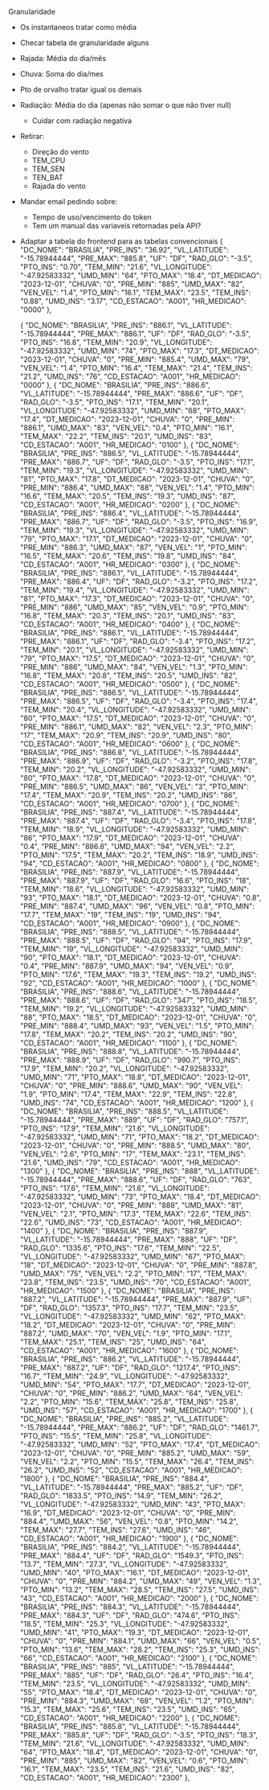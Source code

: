 Granularidade
- Os instantaneos tratar como média 
- Checar tabela de granularidade alguns

- Rajada: Média do dia/mês
- Chuva: Soma do dia/mes
- Pto de orvalho tratar igual os demais
- Radiação: Média do dia (apenas não somar o que não tiver null)
    - Cuidar com radiação negativa

- Retirar:
    - Direção do vento
    - TEM_CPU
    - TEM_SEN
    - TEN_BAT
    - Rajada do vento
    
- Mandar email pedindo sobre:
    - Tempo de uso/vencimento do token 
    - Tem um manual das variaveis retornadas pela API?

- Adaptar a tabela do frontend para as tabelas convencionais
{
      "DC_NOME": "BRASILIA",
      "PRE_INS": "36.92",
      "VL_LATITUDE": "-15.78944444",
      "PRE_MAX": "885.8",
      "UF": "DF",
      "RAD_GLO": "-3.5",
      "PTO_INS": "0.70",
      "TEM_MIN": "21.6",
      "VL_LONGITUDE": "-47.92583332",
      "UMD_MIN": "64",
      "PTO_MAX": "18.4",
      "DT_MEDICAO": "2023-12-01",
      "CHUVA": "0",
      "PRE_MIN": "885",
      "UMD_MAX": "82",
      "VEN_VEL": "1.4",
      "PTO_MIN": "16.1",
      "TEM_MAX": "23.5",
      "TEM_INS": "0.88",
      "UMD_INS": "3.17",
      "CD_ESTACAO": "A001",
      "HR_MEDICAO": "0000"
    },

    {
      "DC_NOME": "BRASILIA",
      "PRE_INS": "886.1",
      "VL_LATITUDE": "-15.78944444",
      "PRE_MAX": "886.1",
      "UF": "DF",
      "RAD_GLO": "-3.5",
      "PTO_INS": "16.8",
      "TEM_MIN": "20.9",
      "VL_LONGITUDE": "-47.92583332",
      "UMD_MIN": "74",
      "PTO_MAX": "17.3",
      "DT_MEDICAO": "2023-12-01",
      "CHUVA": "0",
      "PRE_MIN": "885.4",
      "UMD_MAX": "79",
      "VEN_VEL": "1.4",
      "PTO_MIN": "16.4",
      "TEM_MAX": "21.4",
      "TEM_INS": "21.2",
      "UMD_INS": "76",
      "CD_ESTACAO": "A001",
      "HR_MEDICAO": "0000"
    },
    {
      "DC_NOME": "BRASILIA",
      "PRE_INS": "886.6",
      "VL_LATITUDE": "-15.78944444",
      "PRE_MAX": "886.6",
      "UF": "DF",
      "RAD_GLO": "-3.5",
      "PTO_INS": "17.1",
      "TEM_MIN": "20.1",
      "VL_LONGITUDE": "-47.92583332",
      "UMD_MIN": "68",
      "PTO_MAX": "17.4",
      "DT_MEDICAO": "2023-12-01",
      "CHUVA": "0",
      "PRE_MIN": "886.1",
      "UMD_MAX": "83",
      "VEN_VEL": "0.4",
      "PTO_MIN": "16.1",
      "TEM_MAX": "22.2",
      "TEM_INS": "20.1",
      "UMD_INS": "83",
      "CD_ESTACAO": "A001",
      "HR_MEDICAO": "0100"
    },
    {
      "DC_NOME": "BRASILIA",
      "PRE_INS": "886.5",
      "VL_LATITUDE": "-15.78944444",
      "PRE_MAX": "886.7",
      "UF": "DF",
      "RAD_GLO": "-3.5",
      "PTO_INS": "17.1",
      "TEM_MIN": "19.3",
      "VL_LONGITUDE": "-47.92583332",
      "UMD_MIN": "81",
      "PTO_MAX": "17.8",
      "DT_MEDICAO": "2023-12-01",
      "CHUVA": "0",
      "PRE_MIN": "886.4",
      "UMD_MAX": "88",
      "VEN_VEL": "1.4",
      "PTO_MIN": "16.6",
      "TEM_MAX": "20.5",
      "TEM_INS": "19.3",
      "UMD_INS": "87",
      "CD_ESTACAO": "A001",
      "HR_MEDICAO": "0200"
    },
    {
      "DC_NOME": "BRASILIA",
      "PRE_INS": "886.4",
      "VL_LATITUDE": "-15.78944444",
      "PRE_MAX": "886.7",
      "UF": "DF",
      "RAD_GLO": "-3.5",
      "PTO_INS": "16.9",
      "TEM_MIN": "19.3",
      "VL_LONGITUDE": "-47.92583332",
      "UMD_MIN": "79",
      "PTO_MAX": "17.1",
      "DT_MEDICAO": "2023-12-01",
      "CHUVA": "0",
      "PRE_MIN": "886.3",
      "UMD_MAX": "87",
      "VEN_VEL": "1",
      "PTO_MIN": "16.5",
      "TEM_MAX": "20.6",
      "TEM_INS": "19.8",
      "UMD_INS": "84",
      "CD_ESTACAO": "A001",
      "HR_MEDICAO": "0300"
    },
    {
      "DC_NOME": "BRASILIA",
      "PRE_INS": "886.1",
      "VL_LATITUDE": "-15.78944444",
      "PRE_MAX": "886.4",
      "UF": "DF",
      "RAD_GLO": "-3.2",
      "PTO_INS": "17.2",
      "TEM_MIN": "19.4",
      "VL_LONGITUDE": "-47.92583332",
      "UMD_MIN": "81",
      "PTO_MAX": "17.3",
      "DT_MEDICAO": "2023-12-01",
      "CHUVA": "0",
      "PRE_MIN": "886",
      "UMD_MAX": "85",
      "VEN_VEL": "0.9",
      "PTO_MIN": "16.8",
      "TEM_MAX": "20.3",
      "TEM_INS": "20.1",
      "UMD_INS": "83",
      "CD_ESTACAO": "A001",
      "HR_MEDICAO": "0400"
    },
    {
      "DC_NOME": "BRASILIA",
      "PRE_INS": "886.1",
      "VL_LATITUDE": "-15.78944444",
      "PRE_MAX": "886.1",
      "UF": "DF",
      "RAD_GLO": "-3.4",
      "PTO_INS": "17.2",
      "TEM_MIN": "20.1",
      "VL_LONGITUDE": "-47.92583332",
      "UMD_MIN": "79",
      "PTO_MAX": "17.5",
      "DT_MEDICAO": "2023-12-01",
      "CHUVA": "0",
      "PRE_MIN": "886",
      "UMD_MAX": "84",
      "VEN_VEL": "1.3",
      "PTO_MIN": "16.8",
      "TEM_MAX": "20.8",
      "TEM_INS": "20.5",
      "UMD_INS": "82",
      "CD_ESTACAO": "A001",
      "HR_MEDICAO": "0500"
    },
    {
      "DC_NOME": "BRASILIA",
      "PRE_INS": "886.5",
      "VL_LATITUDE": "-15.78944444",
      "PRE_MAX": "886.5",
      "UF": "DF",
      "RAD_GLO": "-3.4",
      "PTO_INS": "17.4",
      "TEM_MIN": "20.4",
      "VL_LONGITUDE": "-47.92583332",
      "UMD_MIN": "80",
      "PTO_MAX": "17.5",
      "DT_MEDICAO": "2023-12-01",
      "CHUVA": "0",
      "PRE_MIN": "886.1",
      "UMD_MAX": "82",
      "VEN_VEL": "2.3",
      "PTO_MIN": "17",
      "TEM_MAX": "20.9",
      "TEM_INS": "20.9",
      "UMD_INS": "80",
      "CD_ESTACAO": "A001",
      "HR_MEDICAO": "0600"
    },
    {
      "DC_NOME": "BRASILIA",
      "PRE_INS": "886.8",
      "VL_LATITUDE": "-15.78944444",
      "PRE_MAX": "886.9",
      "UF": "DF",
      "RAD_GLO": "-3.2",
      "PTO_INS": "17.8",
      "TEM_MIN": "20.2",
      "VL_LONGITUDE": "-47.92583332",
      "UMD_MIN": "80",
      "PTO_MAX": "17.8",
      "DT_MEDICAO": "2023-12-01",
      "CHUVA": "0",
      "PRE_MIN": "886.5",
      "UMD_MAX": "86",
      "VEN_VEL": "3",
      "PTO_MIN": "17.4",
      "TEM_MAX": "20.9",
      "TEM_INS": "20.2",
      "UMD_INS": "86",
      "CD_ESTACAO": "A001",
      "HR_MEDICAO": "0700"
    },
    {
      "DC_NOME": "BRASILIA",
      "PRE_INS": "887.4",
      "VL_LATITUDE": "-15.78944444",
      "PRE_MAX": "887.4",
      "UF": "DF",
      "RAD_GLO": "-3.4",
      "PTO_INS": "17.8",
      "TEM_MIN": "18.9",
      "VL_LONGITUDE": "-47.92583332",
      "UMD_MIN": "86",
      "PTO_MAX": "17.9",
      "DT_MEDICAO": "2023-12-01",
      "CHUVA": "0.4",
      "PRE_MIN": "886.8",
      "UMD_MAX": "94",
      "VEN_VEL": "2.2",
      "PTO_MIN": "17.5",
      "TEM_MAX": "20.2",
      "TEM_INS": "18.9",
      "UMD_INS": "94",
      "CD_ESTACAO": "A001",
      "HR_MEDICAO": "0800"
    },
    {
      "DC_NOME": "BRASILIA",
      "PRE_INS": "887.9",
      "VL_LATITUDE": "-15.78944444",
      "PRE_MAX": "887.9",
      "UF": "DF",
      "RAD_GLO": "16.6",
      "PTO_INS": "18",
      "TEM_MIN": "18.6",
      "VL_LONGITUDE": "-47.92583332",
      "UMD_MIN": "93",
      "PTO_MAX": "18.1",
      "DT_MEDICAO": "2023-12-01",
      "CHUVA": "0.8",
      "PRE_MIN": "887.4",
      "UMD_MAX": "96",
      "VEN_VEL": "0.8",
      "PTO_MIN": "17.7",
      "TEM_MAX": "19",
      "TEM_INS": "19",
      "UMD_INS": "94",
      "CD_ESTACAO": "A001",
      "HR_MEDICAO": "0900"
    },
    {
      "DC_NOME": "BRASILIA",
      "PRE_INS": "888.5",
      "VL_LATITUDE": "-15.78944444",
      "PRE_MAX": "888.5",
      "UF": "DF",
      "RAD_GLO": "94",
      "PTO_INS": "17.9",
      "TEM_MIN": "19",
      "VL_LONGITUDE": "-47.92583332",
      "UMD_MIN": "90",
      "PTO_MAX": "18.1",
      "DT_MEDICAO": "2023-12-01",
      "CHUVA": "0.4",
      "PRE_MIN": "887.9",
      "UMD_MAX": "94",
      "VEN_VEL": "0.9",
      "PTO_MIN": "17.6",
      "TEM_MAX": "19.3",
      "TEM_INS": "19.2",
      "UMD_INS": "92",
      "CD_ESTACAO": "A001",
      "HR_MEDICAO": "1000"
    },
    {
      "DC_NOME": "BRASILIA",
      "PRE_INS": "888.6",
      "VL_LATITUDE": "-15.78944444",
      "PRE_MAX": "888.6",
      "UF": "DF",
      "RAD_GLO": "347",
      "PTO_INS": "18.5",
      "TEM_MIN": "19.2",
      "VL_LONGITUDE": "-47.92583332",
      "UMD_MIN": "88",
      "PTO_MAX": "18.5",
      "DT_MEDICAO": "2023-12-01",
      "CHUVA": "0",
      "PRE_MIN": "888.4",
      "UMD_MAX": "93",
      "VEN_VEL": "1.5",
      "PTO_MIN": "17.8",
      "TEM_MAX": "20.2",
      "TEM_INS": "20.2",
      "UMD_INS": "90",
      "CD_ESTACAO": "A001",
      "HR_MEDICAO": "1100"
    },
    {
      "DC_NOME": "BRASILIA",
      "PRE_INS": "888.8",
      "VL_LATITUDE": "-15.78944444",
      "PRE_MAX": "888.9",
      "UF": "DF",
      "RAD_GLO": "990.7",
      "PTO_INS": "17.9",
      "TEM_MIN": "20.2",
      "VL_LONGITUDE": "-47.92583332",
      "UMD_MIN": "71",
      "PTO_MAX": "18.8",
      "DT_MEDICAO": "2023-12-01",
      "CHUVA": "0",
      "PRE_MIN": "888.6",
      "UMD_MAX": "90",
      "VEN_VEL": "1.9",
      "PTO_MIN": "17.4",
      "TEM_MAX": "22.9",
      "TEM_INS": "22.8",
      "UMD_INS": "74",
      "CD_ESTACAO": "A001",
      "HR_MEDICAO": "1200"
    },
    {
      "DC_NOME": "BRASILIA",
      "PRE_INS": "888.5",
      "VL_LATITUDE": "-15.78944444",
      "PRE_MAX": "889",
      "UF": "DF",
      "RAD_GLO": "757.1",
      "PTO_INS": "17.9",
      "TEM_MIN": "21.6",
      "VL_LONGITUDE": "-47.92583332",
      "UMD_MIN": "71",
      "PTO_MAX": "18.2",
      "DT_MEDICAO": "2023-12-01",
      "CHUVA": "0",
      "PRE_MIN": "888.5",
      "UMD_MAX": "80",
      "VEN_VEL": "2.6",
      "PTO_MIN": "17",
      "TEM_MAX": "23.1",
      "TEM_INS": "21.6",
      "UMD_INS": "79",
      "CD_ESTACAO": "A001",
      "HR_MEDICAO": "1300"
    },
    {
      "DC_NOME": "BRASILIA",
      "PRE_INS": "888",
      "VL_LATITUDE": "-15.78944444",
      "PRE_MAX": "888.6",
      "UF": "DF",
      "RAD_GLO": "763",
      "PTO_INS": "17.6",
      "TEM_MIN": "21.6",
      "VL_LONGITUDE": "-47.92583332",
      "UMD_MIN": "73",
      "PTO_MAX": "18.4",
      "DT_MEDICAO": "2023-12-01",
      "CHUVA": "0",
      "PRE_MIN": "888",
      "UMD_MAX": "81",
      "VEN_VEL": "2.1",
      "PTO_MIN": "17.3",
      "TEM_MAX": "22.6",
      "TEM_INS": "22.6",
      "UMD_INS": "73",
      "CD_ESTACAO": "A001",
      "HR_MEDICAO": "1400"
    },
    {
      "DC_NOME": "BRASILIA",
      "PRE_INS": "887.9",
      "VL_LATITUDE": "-15.78944444",
      "PRE_MAX": "888",
      "UF": "DF",
      "RAD_GLO": "1335.6",
      "PTO_INS": "17.6",
      "TEM_MIN": "22.5",
      "VL_LONGITUDE": "-47.92583332",
      "UMD_MIN": "67",
      "PTO_MAX": "18",
      "DT_MEDICAO": "2023-12-01",
      "CHUVA": "0",
      "PRE_MIN": "887.8",
      "UMD_MAX": "75",
      "VEN_VEL": "2.2",
      "PTO_MIN": "17",
      "TEM_MAX": "23.8",
      "TEM_INS": "23.5",
      "UMD_INS": "70",
      "CD_ESTACAO": "A001",
      "HR_MEDICAO": "1500"
    },
    {
      "DC_NOME": "BRASILIA",
      "PRE_INS": "887.2",
      "VL_LATITUDE": "-15.78944444",
      "PRE_MAX": "887.9",
      "UF": "DF",
      "RAD_GLO": "1357.3",
      "PTO_INS": "17.7",
      "TEM_MIN": "23.5",
      "VL_LONGITUDE": "-47.92583332",
      "UMD_MIN": "62",
      "PTO_MAX": "18.2",
      "DT_MEDICAO": "2023-12-01",
      "CHUVA": "0",
      "PRE_MIN": "887.2",
      "UMD_MAX": "70",
      "VEN_VEL": "1.9",
      "PTO_MIN": "17.1",
      "TEM_MAX": "25.1",
      "TEM_INS": "25",
      "UMD_INS": "64",
      "CD_ESTACAO": "A001",
      "HR_MEDICAO": "1600"
    },
    {
      "DC_NOME": "BRASILIA",
      "PRE_INS": "886.2",
      "VL_LATITUDE": "-15.78944444",
      "PRE_MAX": "887.2",
      "UF": "DF",
      "RAD_GLO": "1217.4",
      "PTO_INS": "16.7",
      "TEM_MIN": "24.9",
      "VL_LONGITUDE": "-47.92583332",
      "UMD_MIN": "54",
      "PTO_MAX": "17.7",
      "DT_MEDICAO": "2023-12-01",
      "CHUVA": "0",
      "PRE_MIN": "886.2",
      "UMD_MAX": "64",
      "VEN_VEL": "2.2",
      "PTO_MIN": "15.6",
      "TEM_MAX": "25.8",
      "TEM_INS": "25.8",
      "UMD_INS": "57",
      "CD_ESTACAO": "A001",
      "HR_MEDICAO": "1700"
    },
    {
      "DC_NOME": "BRASILIA",
      "PRE_INS": "885.2",
      "VL_LATITUDE": "-15.78944444",
      "PRE_MAX": "886.2",
      "UF": "DF",
      "RAD_GLO": "1461.7",
      "PTO_INS": "15.5",
      "TEM_MIN": "25.8",
      "VL_LONGITUDE": "-47.92583332",
      "UMD_MIN": "52",
      "PTO_MAX": "17.4",
      "DT_MEDICAO": "2023-12-01",
      "CHUVA": "0",
      "PRE_MIN": "885.2",
      "UMD_MAX": "59",
      "VEN_VEL": "2.2",
      "PTO_MIN": "15.5",
      "TEM_MAX": "26.4",
      "TEM_INS": "26.2",
      "UMD_INS": "52",
      "CD_ESTACAO": "A001",
      "HR_MEDICAO": "1800"
    },
    {
      "DC_NOME": "BRASILIA",
      "PRE_INS": "884.4",
      "VL_LATITUDE": "-15.78944444",
      "PRE_MAX": "885.2",
      "UF": "DF",
      "RAD_GLO": "1833.5",
      "PTO_INS": "14.9",
      "TEM_MIN": "26.2",
      "VL_LONGITUDE": "-47.92583332",
      "UMD_MIN": "43",
      "PTO_MAX": "16.9",
      "DT_MEDICAO": "2023-12-01",
      "CHUVA": "0",
      "PRE_MIN": "884.4",
      "UMD_MAX": "56",
      "VEN_VEL": "0.8",
      "PTO_MIN": "14.2",
      "TEM_MAX": "27.7",
      "TEM_INS": "27.6",
      "UMD_INS": "46",
      "CD_ESTACAO": "A001",
      "HR_MEDICAO": "1900"
    },
    {
      "DC_NOME": "BRASILIA",
      "PRE_INS": "884.2",
      "VL_LATITUDE": "-15.78944444",
      "PRE_MAX": "884.4",
      "UF": "DF",
      "RAD_GLO": "1549.3",
      "PTO_INS": "13.7",
      "TEM_MIN": "27.3",
      "VL_LONGITUDE": "-47.92583332",
      "UMD_MIN": "40",
      "PTO_MAX": "16.1",
      "DT_MEDICAO": "2023-12-01",
      "CHUVA": "0",
      "PRE_MIN": "884.2",
      "UMD_MAX": "49",
      "VEN_VEL": "1.3",
      "PTO_MIN": "13.2",
      "TEM_MAX": "28.5",
      "TEM_INS": "27.5",
      "UMD_INS": "43",
      "CD_ESTACAO": "A001",
      "HR_MEDICAO": "2000"
    },
    {
      "DC_NOME": "BRASILIA",
      "PRE_INS": "884.3",
      "VL_LATITUDE": "-15.78944444",
      "PRE_MAX": "884.3",
      "UF": "DF",
      "RAD_GLO": "474.6",
      "PTO_INS": "18.5",
      "TEM_MIN": "25.3",
      "VL_LONGITUDE": "-47.92583332",
      "UMD_MIN": "41",
      "PTO_MAX": "19.3",
      "DT_MEDICAO": "2023-12-01",
      "CHUVA": "0",
      "PRE_MIN": "884.1",
      "UMD_MAX": "66",
      "VEN_VEL": "0.5",
      "PTO_MIN": "13.6",
      "TEM_MAX": "28.2",
      "TEM_INS": "25.3",
      "UMD_INS": "66",
      "CD_ESTACAO": "A001",
      "HR_MEDICAO": "2100"
    },
    {
      "DC_NOME": "BRASILIA",
      "PRE_INS": "885",
      "VL_LATITUDE": "-15.78944444",
      "PRE_MAX": "885",
      "UF": "DF",
      "RAD_GLO": "26.4",
      "PTO_INS": "16.4",
      "TEM_MIN": "23.5",
      "VL_LONGITUDE": "-47.92583332",
      "UMD_MIN": "55",
      "PTO_MAX": "18.4",
      "DT_MEDICAO": "2023-12-01",
      "CHUVA": "0",
      "PRE_MIN": "884.3",
      "UMD_MAX": "68",
      "VEN_VEL": "1.2",
      "PTO_MIN": "15.3",
      "TEM_MAX": "25.6",
      "TEM_INS": "23.5",
      "UMD_INS": "65",
      "CD_ESTACAO": "A001",
      "HR_MEDICAO": "2200"
    },
    {
      "DC_NOME": "BRASILIA",
      "PRE_INS": "885.8",
      "VL_LATITUDE": "-15.78944444",
      "PRE_MAX": "885.8",
      "UF": "DF",
      "RAD_GLO": "-3.5",
      "PTO_INS": "18.3",
      "TEM_MIN": "21.6",
      "VL_LONGITUDE": "-47.92583332",
      "UMD_MIN": "64",
      "PTO_MAX": "18.4",
      "DT_MEDICAO": "2023-12-01",
      "CHUVA": "0",
      "PRE_MIN": "885",
      "UMD_MAX": "82",
      "VEN_VEL": "0.6",
      "PTO_MIN": "16.1",
      "TEM_MAX": "23.5",
      "TEM_INS": "21.6",
      "UMD_INS": "82",
      "CD_ESTACAO": "A001",
      "HR_MEDICAO": "2300"
    },